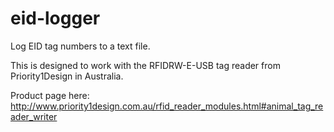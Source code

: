 eid-logger
==========

Log EID tag numbers to a text file.

This is designed to work with the RFIDRW-E-USB tag reader from Priority1Design in Australia.

Product page here: http://www.priority1design.com.au/rfid_reader_modules.html#animal_tag_reader_writer
